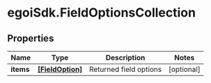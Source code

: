 # egoiSdk.FieldOptionsCollection

## Properties
Name | Type | Description | Notes
------------ | ------------- | ------------- | -------------
**items** | [**[FieldOption]**](FieldOption.md) | Returned field options | [optional] 


